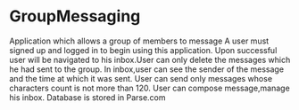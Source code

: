 # GroupMessaging
Application which allows a group of members to message
A user must signed up and logged in to begin using this application.
Upon successful user will be navigated to his inbox.User can only delete the messages which he had sent to the group.
In inbox,user can see the sender of the message and the time at which it was sent.
User can send only messages whose characters count is not more than 120.
User can compose message,manage his inbox.
Database is stored in Parse.com
